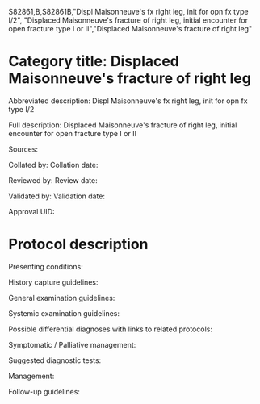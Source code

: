 S82861,B,S82861B,"Displ Maisonneuve's fx right leg, init for opn fx type I/2", "Displaced Maisonneuve's fracture of right leg, initial encounter for open fracture type I or II","Displaced Maisonneuve's fracture of right leg"
# Category title: Displaced Maisonneuve's fracture of right leg

Abbreviated description: Displ Maisonneuve's fx right leg, init for opn fx type I/2

Full description: Displaced Maisonneuve's fracture of right leg, initial encounter for open fracture type I or II

Sources:

Collated by:
Collation date:

Reviewed by:
Review date:

Validated by:
Validation date:

Approval UID:

# Protocol description

Presenting conditions:

History capture guidelines:

General examination guidelines:

Systemic examination guidelines:

Possible differential diagnoses with links to related protocols:

Symptomatic / Palliative management:

Suggested diagnostic tests:

Management:

Follow-up guidelines:
